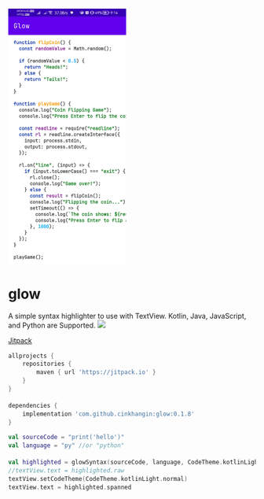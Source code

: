 <img src="screenshots/javascript.jpg" alt="screenshot" width="240"></img>

# glow 
A simple syntax highlighter to use with TextView. Kotlin, Java, JavaScript, and Python are Supported.
[![](https://jitpack.io/v/cinkhangin/glow.svg)](https://jitpack.io/#cinkhangin/glow)

[Jitpack](https://jitpack.io/#cinkhangin/glow)

```groovy
allprojects {
    repositories {
        maven { url 'https://jitpack.io' }
    }
}

dependencies {
    implementation 'com.github.cinkhangin:glow:0.1.8'
}
```

```kotlin
val sourceCode = "print('hello')"
val language = "py" //or "python"

val highlighted = glowSyntax(sourceCode, language, CodeTheme.kotlinLight)
//textView.text = highlighted.raw 
textView.setCodeTheme(CodeTheme.kotlinLight.normal)
textView.text = highlighted.spanned
```
